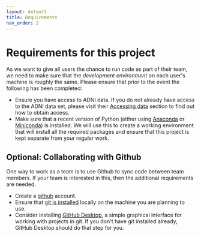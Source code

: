 ```yaml
---
layout: default
title: Requirements
nav_order: 2
---
```


# Requirements for this project
As we want to give all users the chance to 
run code as part of their team, we need to make
sure that the _development environment_ on each
user's machine is roughly the same. Please 
ensure that prior to the event the following has
been completed:
* Ensure you have access to ADNI data. If you do not already have access to the ADNI data set, please visit their [Accessing data](https://adni.loni.usc.edu/data-samples/access-data/) section to find out how to obtain access.
* Make sure that a recent version of Python (either using [Anaconda](https://www.anaconda.com/products/distribution) or [Miniconda](https://docs.conda.io/en/latest/miniconda.html)) is installed. We will use this to create a working environment that will install all the required packages and ensure that this project is kept separate from your regular work.


## Optional: Collaborating with Github
One way to work as a team is to use Github to sync code between team members. If your team is interested in this, then the additional requirements are needed.
* Create a [github](https://github.com) account.
* Ensure that [git is installed](https://github.com/git-guides/install-git) locally on the machine you are planning to use.
* Consider installing [GitHub Desktop](https://desktop.github.com/), a simple graphical interface for working with projects in git. If you don't have git installed already, GitHub Desktop should do that step for you.

